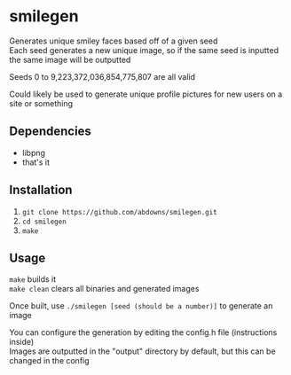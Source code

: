# smilegen

Generates unique smiley faces based off of a given seed  
Each seed generates a new unique image, so if the same seed is inputted the same image will be outputted

Seeds 0 to 9,223,372,036,854,775,807 are all valid

Could likely be used to generate unique profile pictures for new users on a site or something

## Dependencies

- libpng
- that's it

## Installation

1. `git clone https://github.com/abdowns/smilegen.git`
1. `cd smilegen`
1. `make`

## Usage

`make` builds it  
`make clean` clears all binaries and generated images


Once built, use `./smilegen [seed (should be a number)]` to generate an image


You can configure the generation by editing the config.h file (instructions inside)  
Images are outputted in the "output" directory by default, but this can be changed in the config
